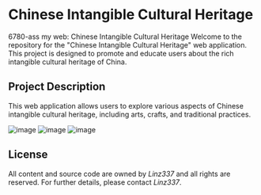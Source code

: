 # Chinese Intangible Cultural Heritage
  6780-ass my web: Chinese Intangible Cultural Heritage
  Welcome to the repository for the "Chinese Intangible Cultural Heritage" web application. This project is designed to promote and educate users about the rich intangible cultural heritage of China.

## Project Description
This web application allows users to explore various aspects of Chinese intangible cultural heritage, including arts, crafts, and traditional practices.

![image](https://github.com/user-attachments/assets/99ea307a-938a-4821-ba55-1a52c515a54a)
![image](https://github.com/user-attachments/assets/234c50a4-e711-4b4d-8c1e-f3362c7d70d8)
![image](https://github.com/user-attachments/assets/71d7c8bc-32f2-418d-a603-59ca67c072c2)



## License
All content and source code are owned by *Linz337* and all rights are reserved. For further details, please contact *Linz337*.
